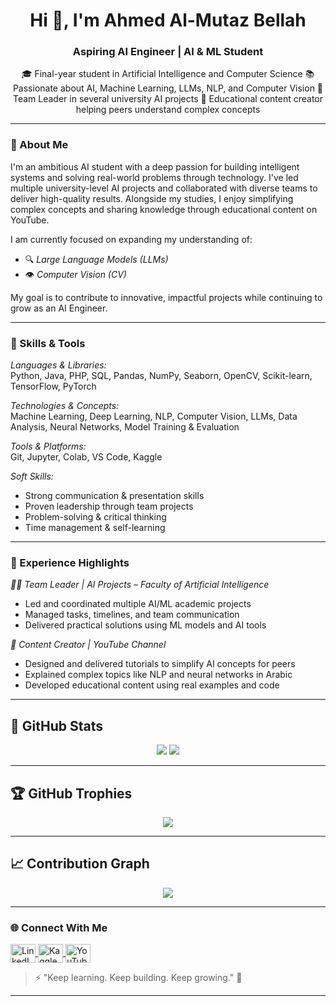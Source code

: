 <h1 align="center">Hi 👋, I'm Ahmed Al-Mutaz Bellah</h1>
<h3 align="center">Aspiring AI Engineer | AI & ML Student </h3>

<p align="center">
🎓 Final-year student in Artificial Intelligence and Computer Science  
📚 Passionate about AI, Machine Learning, LLMs, NLP, and Computer Vision  
🧠 Team Leader in several university AI projects  
🎥 Educational content creator helping peers understand complex concepts  
</p>

---

### 🚀 About Me

I'm an ambitious AI student with a deep passion for building intelligent systems and solving real-world problems through technology. I've led multiple university-level AI projects and collaborated with diverse teams to deliver high-quality results. Alongside my studies, I enjoy simplifying complex concepts and sharing knowledge through educational content on YouTube.

I am currently focused on expanding my understanding of:
- 🔍 *Large Language Models (LLMs)*
- 👁 *Computer Vision (CV)*

My goal is to contribute to innovative, impactful projects while continuing to grow as an AI Engineer.

---

### 🔧 Skills & Tools

*Languages & Libraries:*  
Python, Java, PHP, SQL, Pandas, NumPy, Seaborn, OpenCV, Scikit-learn, TensorFlow, PyTorch  

*Technologies & Concepts:*  
Machine Learning, Deep Learning, NLP, Computer Vision, LLMs, Data Analysis, Neural Networks, Model Training & Evaluation  

*Tools & Platforms:*  
Git, Jupyter, Colab, VS Code, Kaggle  

*Soft Skills:*  
- Strong communication & presentation skills  
- Proven leadership through team projects  
- Problem-solving & critical thinking  
- Time management & self-learning  

---

### 📂 Experience Highlights

*👨‍💻 Team Leader | AI Projects – Faculty of Artificial Intelligence*  
- Led and coordinated multiple AI/ML academic projects  
- Managed tasks, timelines, and team communication  
- Delivered practical solutions using ML models and AI tools  

*🎥 Content Creator | YouTube Channel*  
- Designed and delivered tutorials to simplify AI concepts for peers  
- Explained complex topics like NLP and neural networks in Arabic  
- Developed educational content using real examples and code  

---
## 🌟 GitHub Stats

<p align="center">
  <img src="https://github-readme-stats.vercel.app/api?username=your-username&show_icons=true&theme=tokyonight" />
  <img src="https://github-readme-stats.vercel.app/api/top-langs/?username=your-username&layout=compact&theme=tokyonight" />
</p>

---

## 🏆 GitHub Trophies

<p align="center">
  <img src="https://github-profile-trophy.vercel.app/?username=Ahmed-AlMutaz&theme=dracula" />
</p>

---

## 📈 Contribution Graph

<p align="center">
  <img src="https://github-readme-activity-graph.vercel.app/graph?username=Ahmed-AlMutaz&theme=tokyo-night" />
</p>

---

### 🌐 Connect With Me

<p align="left">
  <a href="https://linkedin.com/in/ahmed-almutaz-bellah/" target="blank">
    <img align="center" src="https://raw.githubusercontent.com/rahuldkjain/github-profile-readme-generator/master/src/images/icons/Social/linked-in-alt.svg" alt="LinkedIn" height="30" width="40" />
  </a>
  <a href="https://kaggle.com/ahmedelshiekh792" target="blank">
    <img align="center" src="https://raw.githubusercontent.com/rahuldkjain/github-profile-readme-generator/master/src/images/icons/Social/kaggle.svg" alt="Kaggle" height="30" width="40" />
  </a>
  <a href="https://www.youtube.com/@ahmed_al-mutaz_bellah" target="blank">
    <img align="center" src="https://raw.githubusercontent.com/rahuldkjain/github-profile-readme-generator/master/src/images/icons/Social/youtube.svg" alt="YouTube" height="30" width="40" />
  </a>
</p>

> ⚡ "Keep learning. Keep building. Keep growing." 💪

---

